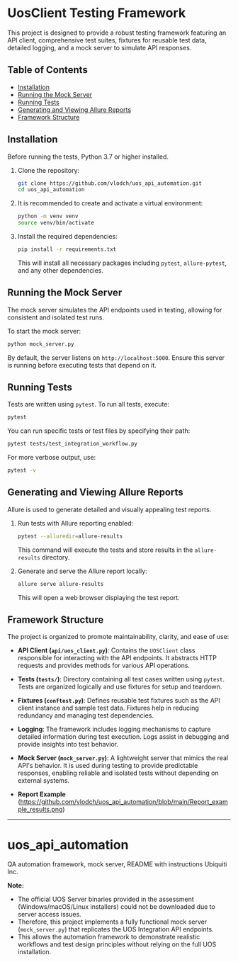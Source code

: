 # UosClient Testing Framework

This project is designed to provide a robust testing framework featuring an API client, comprehensive test suites, 
fixtures for reusable test data, detailed logging, and a mock server to simulate API responses.

## Table of Contents

- [Installation](#installation)
- [Running the Mock Server](#running-the-mock-server)
- [Running Tests](#running-tests)
- [Generating and Viewing Allure Reports](#generating-and-viewing-allure-reports)
- [Framework Structure](#framework-structure)

## Installation

Before running the tests, Python 3.7 or higher installed.

1. Clone the repository:

   ```bash
   git clone https://github.com/vlodch/uos_api_automation.git
   cd uos_api_automation
   ```

2. It is recommended to create and activate a virtual environment:

   ```bash
   python -m venv venv
   source venv/bin/activate 
   ```

3. Install the required dependencies:

   ```bash
   pip install -r requirements.txt
   ```

   This will install all necessary packages including `pytest`, `allure-pytest`, and any other dependencies.

## Running the Mock Server

The mock server simulates the API endpoints used in testing, allowing for consistent and isolated test runs.

To start the mock server:

```bash
python mock_server.py
```

By default, the server listens on `http://localhost:5000`. 
Ensure this server is running before executing tests that depend on it.

## Running Tests

Tests are written using `pytest`. To run all tests, execute:

```bash
pytest
```

You can run specific tests or test files by specifying their path:

```bash
pytest tests/test_integration_workflow.py
```

For more verbose output, use:

```bash
pytest -v
```

## Generating and Viewing Allure Reports

Allure is used to generate detailed and visually appealing test reports.

1. Run tests with Allure reporting enabled:

   ```bash
   pytest --alluredir=allure-results
   ```

   This command will execute the tests and store results in the `allure-results` directory.

2. Generate and serve the Allure report locally:

   ```bash
   allure serve allure-results
   ```

   This will open a web browser displaying the test report.
## Framework Structure

The project is organized to promote maintainability, clarity, and ease of use:

- **API Client (`api/uos_client.py`)**: Contains the `UOSClient` class responsible for interacting with the API endpoints. It abstracts HTTP requests and provides methods for various API operations.

- **Tests (`tests/`)**: Directory containing all test cases written using `pytest`. Tests are organized logically and use fixtures for setup and teardown.

- **Fixtures (`conftest.py`)**: Defines reusable test fixtures such as the API client instance and sample test data. Fixtures help in reducing redundancy and managing test dependencies.

- **Logging**: The framework includes logging mechanisms to capture detailed information during test execution. Logs assist in debugging and provide insights into test behavior.

- **Mock Server (`mock_server.py`)**: A lightweight server that mimics the real API's behavior. It is used during testing to provide predictable responses, enabling reliable and isolated tests without depending on external systems.

- **Report Example** (https://github.com/vlodch/uos_api_automation/blob/main/Report_example_results.png)
---
# uos_api_automation
QA automation framework, mock server, README with instructions Ubiquiti Inc.


 **Note:**  
- The official UOS Server binaries provided in the assessment (Windows/macOS/Linux installers) could not be downloaded due to server access issues.
- Therefore, this project implements a fully functional mock server (`mock_server.py`) that replicates the UOS Integration API endpoints.
- This allows the automation framework to demonstrate realistic workflows and test design principles without relying on the full UOS installation.
